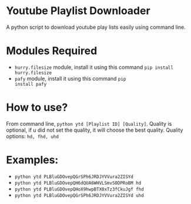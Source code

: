 # Youtube Playlist Downloader
A python script to download youtube play lists easily using command line.

# Modules Required
* <code>hurry.filesize</code> module, install it using this command <code>pip install hurry.filesize</code>
* <code>pafy</code> module, install it using this command <code>pip install pafy</code>

# How to use?

From command line, <code>python ytd [Playlist ID] [Quality]</code>.
Quality is optional, if u did not set the quality, it will choose the best quality.
Quality options: <code>hd, fhd, uhd</code>
# Examples:
* <code>python ytd PLBluGDOvepQGrSPh6JRDJYVVura2ZISYd</code>  
* <code>python ytd PLBluGDOvepQH6dQUA6WHVLSmvS0DPRoBM hd</code>
* <code>python ytd PLBluGDOvepQHoX9hwpBTX0xTz3fCkuJgf fhd</code>
* <code>python ytd PLBluGDOvepQGrSPh6JRDJYVVura2ZISYd uhd</code>


